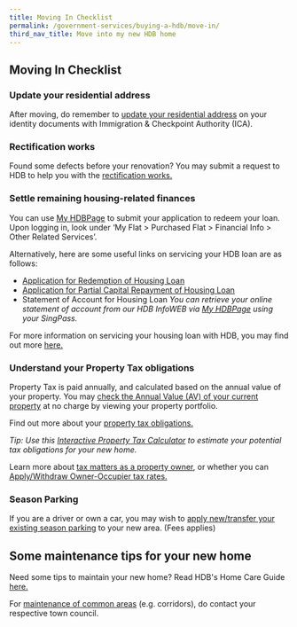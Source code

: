 ```yaml
---
title: Moving In Checklist
permalink: /government-services/buying-a-hdb/move-in/
third_nav_title: Move into my new HDB home
---
```


## Moving In Checklist

### Update your residential address 

After moving, do remember to <a href="https://www.ica.gov.sg/documents/ic/update_residential_address" target="_blank">update your residential address</a> on your identity documents with Immigration & Checkpoint Authority (ICA).

### Rectification works

Found some defects before your renovation? You may submit a request to HDB to help you with the <a href="https://www.hdb.gov.sg/cs/infoweb/residential/living-in-an-hdb-flat/moving-in/rectification-work-for-new-flats&rendermode=preview" target="_blank">rectification works.</a>


### Settle remaining housing-related finances

You can use <a href="https://www.hdb.gov.sg/MyHDBPage" target="_blank">My HDBPage</a> to submit your application to redeem your loan. Upon logging in, look under ‘My Flat > Purchased Flat > Financial Info > Other Related Services’.

Alternatively, here are some useful links on servicing your HDB loan are as follows:

- <a href="https://www20.hdb.gov.sg/isoa072p.nsf/PC66VByFormID/HAPF00024" target="_blank">Application for Redemption of Housing Loan</a>
- <a href="http://www20.hdb.gov.sg/isoa072p.nsf/PC66VByFormID/HAPF00024" target="_blank">Application for Partial Capital Repayment of Housing Loan</a>
- Statement of Account for Housing Loan
*You can retrieve your online statement of account from our HDB InfoWEB via <a href="https://www.hdb.gov.sg/MyHDBPage" target="_blank">My HDBPage</a> using your SingPass.*

For more information on servicing your housing loan with HDB, you may find out more <a href="https://www.hdb.gov.sg/cs/infoweb/residential/servicing-your-hdb-loan">here.</a>

### Understand your Property Tax obligations

Property Tax is paid annually, and calculated based on the annual value of your property. You may <a href="https://mytax.iras.gov.sg/ESVWeb/default.aspx?target=MPTPropertySearch&toLoginSelection=true" target="_blank">check the Annual Value (AV) of your current property</a> at no charge by viewing your property portfolio.

Find out more about your <a href="https://www.iras.gov.sg/irashome/Property-Tax-At-A-Glance/Property-Tax-At-A-Glance/" target="_blank">property tax obligations.</a>

*Tip: Use this <a href="https://mytax.iras.gov.sg/ESVWeb/default.aspx?target=MPTCalculatorIntro" target="_blank">Interactive Property Tax Calculator</a> to estimate your potential tax obligations for your new home.*

Learn more about <a href="https://www.iras.gov.sg/irashome/Property/Property-owners/" target="_blank">tax matters as a property owner</a>, or whether you can <a href="https://mytax.iras.gov.sg/ESVWeb/default.aspx?target=MPTOOPropertySearch&toLoginSelection=true" target="_blank">Apply/Withdraw Owner-Occupier tax rates.</a>

### Season Parking

If you are a driver or own a car, you may wish to <a href="https://www.hdb.gov.sg/cs/infoweb/car-parks/season-parking/season-parking-ticket/application-procedure" target="_blank">apply new/transfer your existing season parking</a> to your new area. (Fees applies)

## Some maintenance tips for your new home

Need some tips to maintain your new home? Read HDB's Home Care Guide <a href="https://www.hdb.gov.sg/cs/infoweb/residential/living-in-an-hdb-flat/home-maintenance/home-care-guide" target="_blank">here.</a>

For <a href="https://www.hdb.gov.sg/cs/infoweb/contact-us?anchor=towncouncil" target="_blank">maintenance of common areas</a> (e.g. corridors), do contact your respective town council.
